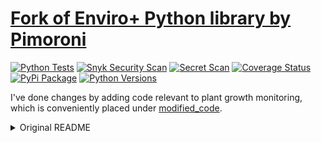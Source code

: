 # [Fork of Enviro+ Python library by Pimoroni](https://github.com/pimoroni/enviroplus-python)

[![Python Tests](https://github.com/argtus/enviroplus-python/actions/workflows/test.yml/badge.svg?branch=main)](https://github.com/argtus/enviroplus-python/actions/workflows/test.yml)
[![Snyk Security Scan](https://github.com/argtus/enviroplus-python/actions/workflows/snyk.yml/badge.svg?branch=main)](https://github.com/argtus/enviroplus-python/actions/workflows/snyk.yml)
[![Secret Scan](https://github.com/argtus/enviroplus-python/actions/workflows/github-code-scanning/codeql/badge.svg?branch=main)](https://github.com/argtus/enviroplus-python/actions/workflows/github-code-scanning/codeql)
[![Coverage Status](https://coveralls.io/repos/github/argtus/enviroplus-python/badge.svg?branch=master)](https://coveralls.io/github/pimoroni/enviroplus-python?branch=main)
[![PyPi Package](https://img.shields.io/pypi/v/enviroplus.svg)](https://pypi.python.org/pypi/enviroplus)
[![Python Versions](https://img.shields.io/pypi/pyversions/enviroplus.svg)](https://pypi.python.org/pypi/enviroplus)

I've done changes by adding code relevant to plant growth monitoring, which is conveniently placed under [modified_code](https://github.com/argtus/enviroplus-python/tree/master/modified_code).

<details>
  <summary>Original README</summary>
# Enviro+

Designed for environmental monitoring, Enviro+ lets you measure air quality (pollutant gases and particulates), temperature, pressure, humidity, light, and noise level. Learn more - https://shop.pimoroni.com/products/enviro-plus

[![Build Status](https://travis-ci.com/pimoroni/enviroplus-python.svg?branch=master)](https://travis-ci.com/pimoroni/enviroplus-python)
[![Coverage Status](https://coveralls.io/repos/github/pimoroni/enviroplus-python/badge.svg?branch=master)](https://coveralls.io/github/pimoroni/enviroplus-python?branch=main)
[![PyPi Package](https://img.shields.io/pypi/v/enviroplus.svg)](https://pypi.python.org/pypi/enviroplus)
[![Python Versions](https://img.shields.io/pypi/pyversions/enviroplus.svg)](https://pypi.python.org/pypi/enviroplus)

# Installing

You are best using the "One-line" install method if you want all of the UART serial configuration for the PMS5003 particulate matter sensor to run automatically.

**Note** The code in this repository supports both the Enviro+ and Enviro Mini boards. _The Enviro Mini board does not have the Gas sensor or the breakout for the PM sensor._

![Enviro Plus pHAT](./Enviro-Plus-pHAT.jpg)
![Enviro Mini pHAT](./Enviro-mini-pHAT.jpg)

:warning: This library now supports Python 3 only, Python 2 is EOL - https://www.python.org/doc/sunset-python-2/

## One-line (Installs from GitHub)

```bash
curl -sSL https://get.pimoroni.com/enviroplus | bash
```

**Note** report issues with one-line installer here: https://github.com/pimoroni/get

## Or... Install and configure dependencies from GitHub:

* `git clone https://github.com/pimoroni/enviroplus-python`
* `cd enviroplus-python`
* `sudo ./install.sh`

**Note** Raspbian/Raspberry Pi OS Lite users may first need to install git: `sudo apt install git`

## Or... Install from PyPi and configure manually:

* Run `sudo python3 -m pip install enviroplus`

**Note** this will not perform any of the required configuration changes on your Pi, you may additionally need to:

* Enable i2c: `raspi-config nonint do_i2c 0`
* Enable SPI: `raspi-config nonint do_spi 0`

And if you're using a PMS5003 sensor you will need to:

* Enable serial: `raspi-config nonint set_config_var enable_uart 1 /boot/config.txt`
* Disable serial terminal: `sudo raspi-config nonint do_serial 1`
* Add `dtoverlay=pi3-miniuart-bt` to your `/boot/config.txt`

And install additional dependencies:

```bash
sudo apt install python3-numpy python3-smbus python3-pil python3-setuptools
```

## Alternate Software & User Projects

* Enviro Plus Dashboard - https://gitlab.com/dedSyn4ps3/enviroplus-dashboard - A React-based web dashboard for viewing sensor data
* Enviro+ Example Projects - https://gitlab.com/dedSyn4ps3/enviroplus-python-projects - Includes original examples plus code to stream to Adafruit IO (more projects coming soon)
* enviro monitor - https://github.com/roscoe81/enviro-monitor
* mqtt-all - https://github.com/robmarkcole/rpi-enviro-mqtt - now upstream: [see examples/mqtt-all.py](examples/mqtt-all.py)
* enviroplus_exporter - https://github.com/tijmenvandenbrink/enviroplus_exporter - Prometheus exporter (with added support for Luftdaten and InfluxDB Cloud)
* homekit-enviroplus - https://github.com/sighmon/homekit-enviroplus - An Apple HomeKit accessory for the Pimoroni Enviro+
* go-enviroplus - https://github.com/rubiojr/go-enviroplus - Go modules to read Enviro+ sensors
* homebridge-enviroplus - https://github.com/mhawkshaw/homebridge-enviroplus - a Homebridge plugin to add the Enviro+ to HomeKit via Homebridge
* Enviro Plus Web - https://gitlab.com/idotj/enviroplusweb - Simple Flask application serves a web page with the current sensor readings and a graph over a specified time period

## Help & Support

* GPIO Pinout - https://pinout.xyz/pinout/enviro_plus
* Support forums - https://forums.pimoroni.com/c/support
* Discord - https://discord.gg/hr93ByC

</details>
